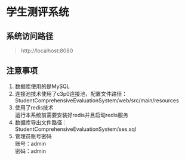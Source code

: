 # 学生测评系统
## 系统访问路径
> http://localhost:8080 
## 注意事项
1. 数据库使用的是MySQL
2. 连接池技术使用了c3p0连接池，配置文件路径：
    StudentComprehensiveEvaluationSystem/web/src/main/resources  
3. 使用了redis技术  
   运行本系统前需要安装好redis并且启动redis服务
4. 数据库导出文件路径：  
    StudentComprehensiveEvaluationSystem/ses.sql
5. 管理员账号密码  
    账号：admin  
    密码：admin